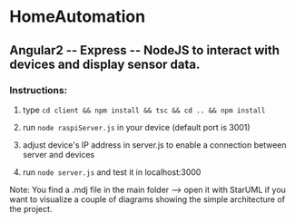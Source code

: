 # HomeAutomation
## Angular2 -- Express -- NodeJS to interact with devices and display sensor data.

### Instructions:

1. type `cd client && npm install && tsc && cd .. && npm install`

2. run `node raspiServer.js` in your device (default port is 3001)

3. adjust device's IP address in server.js to enable a connection between server and devices

4. run `node server.js` and test it in localhost:3000

Note: You find a .mdj file in the main folder --> open it with StarUML if you want to visualize a couple of diagrams showing the simple architecture of the project.
